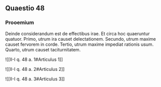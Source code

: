 ## Quaestio 48

### Prooemium

Deinde considerandum est de effectibus irae. Et circa hoc quaeruntur quatuor. Primo, utrum ira causet delectationem. Secundo, utrum maxime causet fervorem in corde. Tertio, utrum maxime impediat rationis usum. Quarto, utrum causet taciturnitatem.

![[II-I q. 48 a. 1#Articulus 1]]

![[II-I q. 48 a. 2#Articulus 2]]

![[II-I q. 48 a. 3#Articulus 3]]

